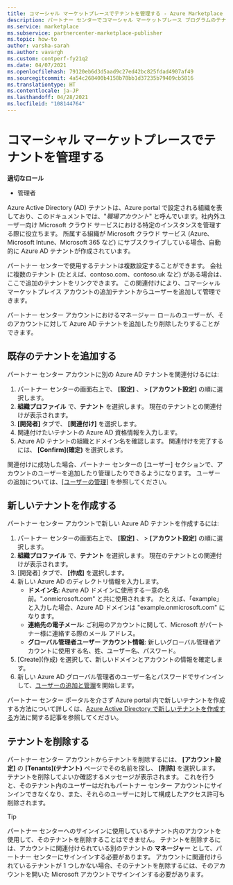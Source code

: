 ```yaml
---
title: コマーシャル マーケットプレースでテナントを管理する - Azure Marketplace
description: パートナー センターでコマーシャル マーケットプレース プログラムのテナントを管理する方法について説明します。
ms.service: marketplace
ms.subservice: partnercenter-marketplace-publisher
ms.topic: how-to
author: varsha-sarah
ms.author: vavargh
ms.custom: contperf-fy21q2
ms.date: 04/07/2021
ms.openlocfilehash: 79120eb6d3d5aad9c27ed42bc825fdad4907af49
ms.sourcegitcommit: 4a54c268400b4158b78bb1d37235b79409cb5816
ms.translationtype: HT
ms.contentlocale: ja-JP
ms.lasthandoff: 04/28/2021
ms.locfileid: "108144764"
---
```

# <a name="manage-tenants-in-the-commercial-marketplace"></a>コマーシャル マーケットプレースでテナントを管理する

**適切なロール**

- 管理者

Azure Active Directory (AD) テナントは、Azure portal で設定される組織を表しており、このドキュメントでは、"*職場アカウント*" と呼んでいます。社内外ユーザー向け Microsoft クラウド サービスにおける特定のインスタンスを管理する際に役立ちます。 所属する組織が Microsoft クラウド サービス (Azure、Microsoft Intune、Microsoft 365 など) にサブスクライブしている場合、自動的に Azure AD テナントが作成されています。

パートナー センターで使用するテナントは複数設定することができます。 会社に複数のテナント (たとえば、contoso.com、contoso.uk など) がある場合は、ここで追加のテナントをリンクできます。 この関連付けにより、コマーシャル マーケットプレイス アカウントの追加テナントからユーザーを追加して管理できます。

パートナー センター アカウントにおけるマネージャー ロールのユーザーが、そのアカウントに対して Azure AD テナントを追加したり削除したりすることができます。

## <a name="add-an-existing-tenant"></a>既存のテナントを追加する

パートナー センター アカウントに別の Azure AD テナントを関連付けるには:

1. パートナー センターの画面右上で、 **[設定]** 、 >  **[アカウント設定]** の順に選択します。
1. **組織プロファイル** で、**テナント** を選択します。 現在のテナントとの関連付けが表示されます。
1. **[開発者]** タブで、 **[関連付け]** を選択します。
1. 関連付けたいテナントの Azure AD 資格情報を入力します。
1. Azure AD テナントの組織とドメイン名を確認します。 関連付けを完了するには、 **[Confirm]\(確定\)** を選択します。

関連付けに成功した場合、パートナー センターの [ユーザー] セクションで、アカウントのユーザーを追加したり管理したりできるようになります。 ユーザーの追加については、[[ユーザーの管理]](add-manage-users.md) を参照してください。

## <a name="create-a-new-tenant"></a>新しいテナントを作成する

パートナー センター アカウントで新しい Azure AD テナントを作成するには:

1. パートナー センターの画面右上で、 **[設定]** 、 >  **[アカウント設定]** の順に選択します。
1. **組織プロファイル** で、**テナント** を選択します。 現在のテナントとの関連付けが表示されます。
1. [開発者] タブで、 **[作成]** を選択します。
1. 新しい Azure AD のディレクトリ情報を入力します。
    - **ドメイン名**: Azure AD ドメインに使用する一意の名前。".onmicrosoft.com" と共に使用されます。 たとえば、「example」と入力した場合、Azure AD ドメインは "example.onmicrosoft.com" になります。
    - **連絡先の電子メール**: ご利用のアカウントに関して、Microsoft がパートナー様に連絡する際のメール アドレス。
    - **グローバル管理者ユーザー アカウント情報**: 新しいグローバル管理者アカウントに使用する名、姓、ユーザー名、パスワード。
1. [Create]\(作成\) を選択して、新しいドメインとアカウントの情報を確定します。
1. 新しい Azure AD グローバル管理者のユーザー名とパスワードでサインインして、[ユーザーの追加と管理](add-manage-users.md)を開始します。

パートナー センター ポータルを介さず Azure portal 内で新しいテナントを作成する方法について詳しくは、[Azure Active Directory で新しいテナントを作成する](../active-directory/fundamentals/active-directory-access-create-new-tenant.md)方法に関する記事を参照してください。

## <a name="remove-a-tenant"></a>テナントを削除する

パートナー センター アカウントからテナントを削除するには、 **[アカウント設定]** の **[Tenants]\(テナント\)** ページでその名前を探し、 **[削除]** を選択します。 テナントを削除してよいか確認するメッセージが表示されます。 これを行うと、そのテナント内のユーザーはだれもパートナー センター アカウントにサインインできなくなり、また、それらのユーザーに対して構成したアクセス許可も削除されます。

> [!TIP]
> パートナー センターへのサインインに使用しているテナント内のアカウントを使用して、そのテナントを削除することはできません。 テナントを削除するには、アカウントに関連付けられている別のテナントの **マネージャー** として、パートナー センターにサインインする必要があります。 アカウントに関連付けられているテナントが 1 つしかない場合、そのテナントを削除するには、そのアカウントを開いた Microsoft アカウントでサインインする必要があります。